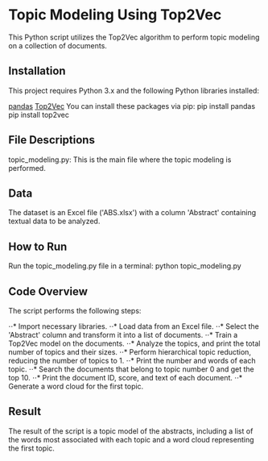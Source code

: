# Topic Modeling Using Top2Vec

This Python script utilizes the Top2Vec algorithm to perform topic modeling on a collection of documents.

## Installation

This project requires Python 3.x and the following Python libraries installed:

[pandas](https://pandas.pydata.org)
[Top2Vec](https://github.com/ddangelov/Top2Vec)
You can install these packages via pip:
pip install pandas
pip install top2vec


## File Descriptions

topic_modeling.py: This is the main file where the topic modeling is performed.

## Data

The dataset is an Excel file ('ABS.xlsx') with a column 'Abstract' containing textual data to be analyzed.

## How to Run

Run the topic_modeling.py file in a terminal: python topic_modeling.py
## Code Overview

The script performs the following steps:

⋅⋅* Import necessary libraries.
⋅⋅* Load data from an Excel file.
⋅⋅* Select the 'Abstract' column and transform it into a list of documents.
⋅⋅* Train a Top2Vec model on the documents.
⋅⋅* Analyze the topics, and print the total number of topics and their sizes.
⋅⋅* Perform hierarchical topic reduction, reducing the number of topics to 1.
⋅⋅* Print the number and words of each topic.
⋅⋅* Search the documents that belong to topic number 0 and get the top 10.
⋅⋅* Print the document ID, score, and text of each document.
⋅⋅* Generate a word cloud for the first topic.

## Result

The result of the script is a topic model of the abstracts, including a list of the words most associated with each topic and a word cloud representing the first topic.
